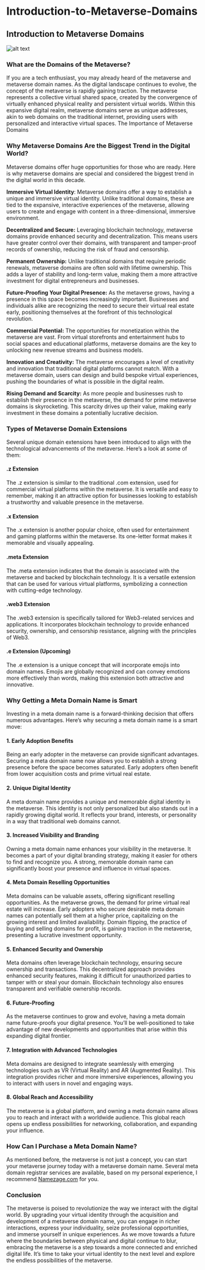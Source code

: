 # Introduction-to-Metaverse-Domains

## Introduction to Metaverse Domains
![alt text](man-wearing-smart-glasses-touching-virtual-screen-futuristic-technology-digital-remix.jpg)

### What are the Domains of the Metaverse?
If you are a tech enthusiast, you may already heard of the metaverse and metaverse domain names. As the digital landscape continues to evolve, the concept of the metaverse is rapidly gaining traction. The metaverse represents a collective virtual shared space, created by the convergence of virtually enhanced physical reality and persistent virtual worlds. Within this expansive digital realm, metaverse domains serve as unique addresses, akin to web domains on the traditional internet, providing users with personalized and interactive virtual spaces.
The Importance of Metaverse Domains

### Why Metaverse Domains Are the Biggest Trend in the Digital World?

Metaverse domains offer huge opportunities for those who are ready. Here is why metaverse domains are special and considered the biggest trend in the digital world in this decade. 

**Immersive Virtual Identity**: Metaverse domains offer a way to establish a unique and immersive virtual identity. Unlike traditional domains, these are tied to the expansive, interactive experiences of the metaverse, allowing users to create and engage with content in a three-dimensional, immersive environment.

**Decentralized and Secure:** Leveraging blockchain technology, metaverse domains provide enhanced security and decentralization. This means users have greater control over their domains, with transparent and tamper-proof records of ownership, reducing the risk of fraud and censorship.

**Permanent Ownership:** Unlike traditional domains that require periodic renewals, metaverse domains are often sold with lifetime ownership. This adds a layer of stability and long-term value, making them a more attractive investment for digital entrepreneurs and businesses.

**Future-Proofing Your Digital Presence:** As the metaverse grows, having a presence in this space becomes increasingly important. Businesses and individuals alike are recognizing the need to secure their virtual real estate early, positioning themselves at the forefront of this technological revolution.

**Commercial Potential:** The opportunities for monetization within the metaverse are vast. From virtual storefronts and entertainment hubs to social spaces and educational platforms, metaverse domains are the key to unlocking new revenue streams and business models.

**Innovation and Creativity:** The metaverse encourages a level of creativity and innovation that traditional digital platforms cannot match. With a metaverse domain, users can design and build bespoke virtual experiences, pushing the boundaries of what is possible in the digital realm.

**Rising Demand and Scarcity:** As more people and businesses rush to establish their presence in the metaverse, the demand for prime metaverse domains is skyrocketing. This scarcity drives up their value, making early investment in these domains a potentially lucrative decision.

### Types of Metaverse Domain Extensions

Several unique domain extensions have been introduced to align with the technological advancements of the metaverse. Here’s a look at some of them:
#### .z Extension
The .z extension is similar to the traditional .com extension, used for commercial virtual platforms within the metaverse. It is versatile and easy to remember, making it an attractive option for businesses looking to establish a trustworthy and valuable presence in the metaverse.
#### .x Extension
The .x extension is another popular choice, often used for entertainment and gaming platforms within the metaverse. Its one-letter format makes it memorable and visually appealing.
#### .meta Extension
The .meta extension indicates that the domain is associated with the metaverse and backed by blockchain technology. It is a versatile extension that can be used for various virtual platforms, symbolizing a connection with cutting-edge technology.
#### .web3 Extension
The .web3 extension is specifically tailored for Web3-related services and applications. It incorporates blockchain technology to provide enhanced security, ownership, and censorship resistance, aligning with the principles of Web3.
#### .e Extension (Upcoming)
The .e extension is a unique concept that will incorporate emojis into domain names. Emojis are globally recognized and can convey emotions more effectively than words, making this extension both attractive and innovative.

### Why Getting a Meta Domain Name is Smart
Investing in a meta domain name is a forward-thinking decision that offers numerous advantages. Here’s why securing a meta domain name is a smart move:
#### 1. Early Adoption Benefits
Being an early adopter in the metaverse can provide significant advantages. Securing a meta domain name now allows you to establish a strong presence before the space becomes saturated. Early adopters often benefit from lower acquisition costs and prime virtual real estate.
#### 2. Unique Digital Identity
A meta domain name provides a unique and memorable digital identity in the metaverse. This identity is not only personalized but also stands out in a rapidly growing digital world. It reflects your brand, interests, or personality in a way that traditional web domains cannot.
#### 3. Increased Visibility and Branding
Owning a meta domain name enhances your visibility in the metaverse. It becomes a part of your digital branding strategy, making it easier for others to find and recognize you. A strong, memorable domain name can significantly boost your presence and influence in virtual spaces.
#### 4. Meta Domain Reselling Opportunities
Meta domains can be valuable assets, offering significant reselling opportunities. As the metaverse grows, the demand for prime virtual real estate will increase. Early adopters who secure desirable meta domain names can potentially sell them at a higher price, capitalizing on the growing interest and limited availability. Domain flipping, the practice of buying and selling domains for profit, is gaining traction in the metaverse, presenting a lucrative investment opportunity.
#### 5. Enhanced Security and Ownership
Meta domains often leverage blockchain technology, ensuring secure ownership and transactions. This decentralized approach provides enhanced security features, making it difficult for unauthorized parties to tamper with or steal your domain. Blockchain technology also ensures transparent and verifiable ownership records.
#### 6. Future-Proofing
As the metaverse continues to grow and evolve, having a meta domain name future-proofs your digital presence. You’ll be well-positioned to take advantage of new developments and opportunities that arise within this expanding digital frontier.
#### 7. Integration with Advanced Technologies
Meta domains are designed to integrate seamlessly with emerging technologies such as VR (Virtual Reality) and AR (Augmented Reality). This integration provides richer and more immersive experiences, allowing you to interact with users in novel and engaging ways.
#### 8. Global Reach and Accessibility
The metaverse is a global platform, and owning a meta domain name allows you to reach and interact with a worldwide audience. This global reach opens up endless possibilities for networking, collaboration, and expanding your influence.

### How Can I Purchase a Meta Domain Name?

As mentioned before, the metaverse is not just a concept, you can start your metaverse journey today with a metaverse domain name. Several meta domain registrar services are available, based on my personal experience, I recommend <a href="https://namezage.com/affliate/4w4y2pkr9jsw8w">Namezage.com</a> for you. 

### Conclusion
The metaverse is poised to revolutionize the way we interact with the digital world. By upgrading your virtual identity through the acquisition and development of a metaverse domain name, you can engage in richer interactions, express your individuality, seize professional opportunities, and immerse yourself in unique experiences. As we move towards a future where the boundaries between physical and digital continue to blur, embracing the metaverse is a step towards a more connected and enriched digital life. It’s time to take your virtual identity to the next level and explore the endless possibilities of the metaverse.




